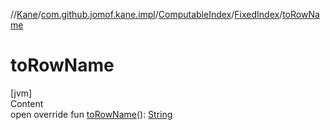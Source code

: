 //[Kane](../../../index.md)/[com.github.jomof.kane.impl](../../index.md)/[ComputableIndex](../index.md)/[FixedIndex](index.md)/[toRowName](to-row-name.md)



# toRowName  
[jvm]  
Content  
open override fun [toRowName](to-row-name.md)(): [String](https://kotlinlang.org/api/latest/jvm/stdlib/kotlin/-string/index.html)  



